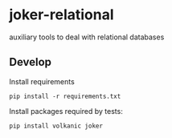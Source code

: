 joker-relational
================

auxiliary tools to deal with relational databases


Develop
-------

Install requirements

    pip install -r requirements.txt

Install packages required by tests:

    pip install volkanic joker

